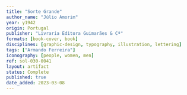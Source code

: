 ```yaml
---
title: "Sorte Grande"
author_name: "Júlio Amorim"
year: y1942
origin: Portugal
publisher: "Livraria Editora Guimarães & Cª"
formats: [book-cover, book]
disciplines: [graphic-design, typography, illustration, lettering]
tags: ["Armando Ferreira"]
iconography: [people, women, men]
ref: sol-030-0041
layout: artifact
status: Complete
published: true
date_added: 2023-03-08
---
```

